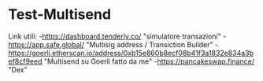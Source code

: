 # Test-Multisend
Link utili:
          -https://dashboard.tenderly.co/     "simulatore transazioni"
          -https://app.safe.global/           "Multisig address / Transiction Builder"
          -https://goerli.etherscan.io/address/0xb15e860b8ecf08b41f3a1832e834a3bef8cf9eed       "Multisend su Goerli fatto da me"
          -https://pancakeswap.finance/     "Dex"
